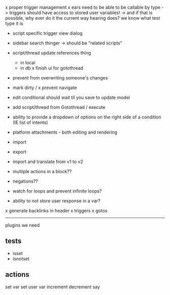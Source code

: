 x proper trigger management
x ears need to be able to be callable by type
-> triggers should have access to stored user variables!
-> and if that is possible, why ever do it the current way hearing does? we know what test type it is

* script specific trigger view dialog
* sidebar search thinger
  -> should be "related scripts"
* script/thread update references thing
  * in local
  * in db
x finish ui for gotothread
* prevent from overwriting someone's changes
* mark dirty / x prevent navigate
* edit conditional should wait til you save to update model
* add script/thread from Gotothread / execute
* ability to provide a dropdown of options on the right side of a condition (IE list of intents)

* platform attachments - both editing and rendering


* import
* export
* import and translate from v1 to v2

* multiple actions in a block??
* negations??
* watch for loops and prevent infinite loops?
* ability to not store user response in a var?

x generate backlinks in header
  x triggers
  x gotos


---

plugins we need

tests
---
* isset
* isnotset


actions
---
set var
set user var
increment
decrement
say
